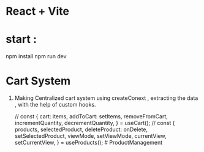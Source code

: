 # React + Vite

# start :

npm install
npm run dev

# Cart System

1. Making Centralized cart system using createConext , extracting the data ,
   with the help of custom hooks.

   // const {
   cart: items,
   addToCart: setItems,
   removeFromCart,
   incrementQuantity,
   decrementQuantity,
   } = useCart();
   // const {
   products,
   selectedProduct,
   deleteProduct: onDelete,
   setSelectedProduct,
   viewMode,
   setViewMode,
   currentView,
   setCurrentView,
   } = useProducts();
#   P r o d u c t M a n a g e m e n t  
 